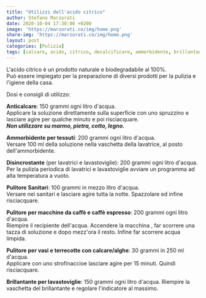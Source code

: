 ```yaml
---
title: "Utilizzi dell'acido citrico"
author: Stefano Marzorati
date: 2020-10-04 17:30:00 +0200
image: 'https://marzorati.co/img/home.png'
share-img: 'https://marzorati.co/img/home.png'
layout: post
categories: [Pulizia]
tags: [calcare, acido, citrico, decalcificare, ammorbidente, brillantante, disincrostante]
---
```

L'acido citrico è un prodotto naturale e biodegradabile al 100%.   
Può essere impiegato per la preparazione di diversi prodotti per la pulizia e l'igiene della casa.   

Dosi e consigli di utilizzo:   

**Anticalcare**: 150 grammi ogni litro d'acqua.   
Applicare la soluzione direttamente sulla superficie con uno spruzzino e lasciare agire per qualche minuto e poi risciacquare.   
***Non utilizzare su marmo, pietra, cotto, legno.***

**Ammorbidente per tessuti**: 200 grammi ogni litro d'acqua.   
Versare 100 ml della soluzione nella vaschetta della lavatrice, al posto dell'ammorbidente.   

**Disincrostante** (per lavatrici e lavastoviglie): 200 grammi ogni litro d'acqua.   
Per la pulizia periodica di lavatrici e lavastoviglie avviare un programma ad alta temperatura a vuoto.   

**Pulitore Sanitari**: 100 grammi in mezzo litro d'acqua.   
Versare nei sanitari e lasciare agire tutta la notte. Spazzolare ed infine risciacquare.   

**Pulitore per macchine da caffè e caffè espresso**: 200 grammi ogni litro d'acqua.   
Riempire il recipiente dell'acqua. Accendere la macchina , far scorrere una tazza di soluzione e dopo mezz'ora il resto. Infine far scorrere acqua limpida.   

**Pulitore per vasi e terrecotte con calcare/alghe**: 30 grammi in 250 ml d'acqua.   
Applicare con uno strofinaccioe lasciare agire per 15 minuti. Quindi risciacquare.   

**Brillantante per lavastoviglie**: 150 grammi ogni litro d'acqua. Riempire la vaschetta del brillantante e regolare l'indicatore al massimo.